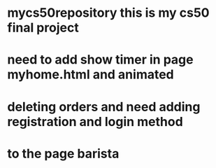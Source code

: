 # mycs50repository this is my cs50 final project

# need to add show timer in page myhome.html and animated
# deleting orders and need adding registration and login method
# to the page barista